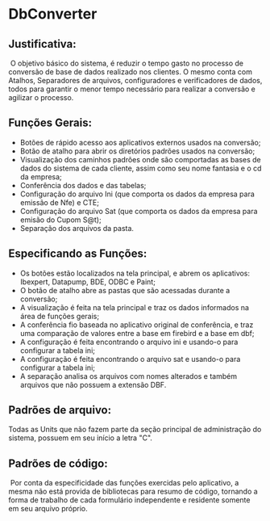 # DbConverter



## Justificativa:

​	O objetivo básico do sistema, é reduzir o tempo gasto no processo de conversão de base de dados realizado nos clientes. O mesmo conta com Atalhos, Separadores de arquivos, configuradores e verificadores de dados, todos para garantir o menor tempo necessário para realizar a conversão e agilizar o processo.

## Funções Gerais:

- Botões de rápido acesso aos aplicativos externos usados na conversão;
- Botão de atalho para abrir os diretórios padrões usados na conversão;
- Visualização dos caminhos padrões onde são comportadas as bases de dados do sistema de cada cliente, assim como seu nome fantasia e o cd da empresa;
- Conferência dos dados e das tabelas;
- Configuração do arquivo Ini (que comporta os dados da empresa para emissão de Nfe) e CTE;
- Configuração do arquivo Sat (que comporta os dados da empresa para emisão do Cupom S@t);
- Separação dos arquivos da pasta.

## Especificando as Funções:

- Os botões estão localizados na tela principal, e abrem os aplicativos: Ibexpert, Datapump, BDE, ODBC e Paint;
- O botão de atalho abre as pastas que são acessadas durante a conversão;
- A visualização é feita na tela principal e traz os dados informados na área de funções gerais;
- A conferência fio baseada no aplicativo original de conferência, e traz uma comparação de valores entre a base em firebird e a base em dbf;
- A configuração é feita encontrando o arquivo ini e usando-o para configurar a tabela ini;
- A configuração é feita encontrando o arquivo sat e usando-o para configurar a tabela ini;
- A separação analisa os arquivos com nomes alterados e também arquivos que não possuem a extensão DBF.

## Padrões de arquivo:

Todas as Units que não fazem parte da seção principal de administração do sistema, possuem em seu início a letra "C". 

## Padrões de código:

​	Por conta da especificidade das funções exercidas pelo aplicativo, a mesma não está provida de bibliotecas para resumo de código, tornando a forma de trabalho de cada formulário independente e residente somente em seu arquivo próprio.
